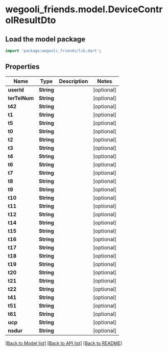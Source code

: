# wegooli_friends.model.DeviceControlResultDto

## Load the model package

```dart
import 'package:wegooli_friends/lib.dart';
```

## Properties

| Name          | Type       | Description | Notes      |
| ------------- | ---------- | ----------- | ---------- |
| **userId**    | **String** |             | [optional] |
| **terTelNum** | **String** |             | [optional] |
| **t42**       | **String** |             | [optional] |
| **t1**        | **String** |             | [optional] |
| **t5**        | **String** |             | [optional] |
| **t0**        | **String** |             | [optional] |
| **t2**        | **String** |             | [optional] |
| **t3**        | **String** |             | [optional] |
| **t4**        | **String** |             | [optional] |
| **t6**        | **String** |             | [optional] |
| **t7**        | **String** |             | [optional] |
| **t8**        | **String** |             | [optional] |
| **t9**        | **String** |             | [optional] |
| **t10**       | **String** |             | [optional] |
| **t11**       | **String** |             | [optional] |
| **t12**       | **String** |             | [optional] |
| **t14**       | **String** |             | [optional] |
| **t15**       | **String** |             | [optional] |
| **t16**       | **String** |             | [optional] |
| **t17**       | **String** |             | [optional] |
| **t18**       | **String** |             | [optional] |
| **t19**       | **String** |             | [optional] |
| **t20**       | **String** |             | [optional] |
| **t21**       | **String** |             | [optional] |
| **t22**       | **String** |             | [optional] |
| **t41**       | **String** |             | [optional] |
| **t51**       | **String** |             | [optional] |
| **t61**       | **String** |             | [optional] |
| **ucp**       | **String** |             | [optional] |
| **nsdur**     | **String** |             | [optional] |

[[Back to Model list]](../README.md#documentation-for-models)
[[Back to API list]](../README.md#documentation-for-api-endpoints)
[[Back to README]](../README.md)
